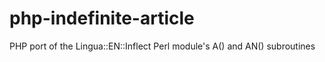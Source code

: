 php-indefinite-article
======================

PHP port of the Lingua::EN::Inflect Perl module's A() and AN() subroutines